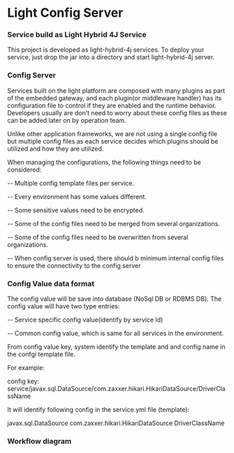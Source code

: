 # Light Config Server


### Service build as Light Hybrid 4J Service

This project is  developed as light-hybrid-4j services.  To deploy your service, just drop
the jar into a directory and start light-hybrid-4j server.


### Config Server


Services built on the light platform are composed with many plugins as part of the embedded gateway, and each plugin(or middleware handler)
has its configuration file to control if they are enabled and the runtime behavior.
Developers usually are don’t need to worry about these config files as these can be added later on by operation team.


Unlike other application frameworks, we are not using a single config file but multiple config files as each service decides which plugins should be utilized and how they are utilized.


When managing the configurations, the following things need to be considered:


-- Multiple config template files per service.

-- Every environment has some values different.

-- Some sensitive values need to be encrypted.

-- Some of the config files need to be merged from several organizations.

-- Some of the config files need to be overwritten from several organizations.

-- When config server is used, there should b minimum internal config files to ensure the connectivity to the config server



### Config Value data format

The config value will be save into database (NoSql DB or RDBMS DB). The config value will have two type entries:

-- Service specific config value(identify by service Id)

-- Common config value, which is same for all services in the environment.


From config value key, system identify the template and and config name in the confgi template file.

For example:

config key:  service/javax.sql.DataSource/com.zaxxer.hikari.HikariDataSource/DriverClassName

It will identify following config in the service.yml file (template):

javax.sql.DataSource
  com.zaxxer.hikari.HikariDataSource
    DriverClassName


### Workflow diagram